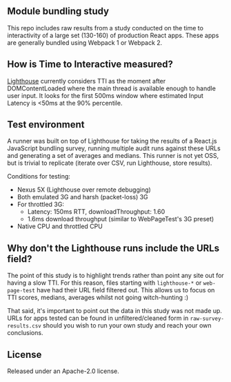 ## Module bundling study

This repo includes raw results from a study conducted on the time to interactivity of a large set (130-160) 
of production React apps. These apps are generally bundled using Webpack 1 or Webpack 2. 

## How is Time to Interactive measured?

[Lighthouse](https://github.com/googlechrome/lighthouse) currently considers TTI as the moment after DOMContentLoaded 
where the main thread is available enough to handle user input. It looks for the first 500ms window where estimated 
Input Latency is <50ms at the 90% percentile.

## Test environment

A runner was built on top of Lighthouse for taking the results of a React.js JavaScript bundling survey, running 
multiple audit runs against these URLs and generating a set of averages and medians. This runner is not yet OSS, but
is trivial to replicate (iterate over CSV, run Lighthouse, store results). 

Conditions for testing:

* Nexus 5X (Lighthouse over remote debugging)
* Both emulated 3G and harsh (packet-loss) 3G
* For throttled 3G: 
  * Latency: 150ms RTT, downloadThroughput: 1.60
  * 1.6ms download throughput (similar to WebPageTest's 3G preset)
* Native CPU and throttled CPU

## Why don't the Lighthouse runs include the URLs field?

The point of this study is to highlight trends rather than point any site out for having a slow TTI. For this reason,
files starting with `lighthouse-*` or `web-page-test` have had their URL field filtered out. This allows us to focus 
on TTI scores, medians, averages whilst not going witch-hunting :)

That said, it's important to point out the data in this study was not made up. URLs for apps tested can be found in 
unfiltered/cleaned form in `raw-survey-results.csv` should you wish to run your own study and reach your own conclusions.

## License

Released under an Apache-2.0 license.